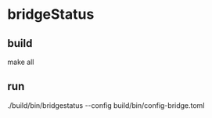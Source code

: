 # bridgeStatus

## build
make all
## run
./build/bin/bridgestatus --config build/bin/config-bridge.toml
